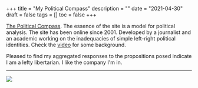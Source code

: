 +++
title = "My Political Compass"
description = ""
date = "2021-04-30"
draft = false
tags = []
toc = false
+++

[The Political Compass](https://www.politicalcompass.org). The essence of the site is a model for political analysis. The site has been online since 2001. Developed by a journalist and an academic working on the inadequacies of simple left-right political identities. Check the [video](https://www.youtube.com/watch?v=5u3UCz0TM5Q) for some background. 

Pleased to find my aggregated responses to the propositions posed indicate I am a lefty libertarian. I like the company I'm in. 

---

<img style="display:block;margin:auto" src="https://i.ibb.co/LQMcMv6/20210430-political-compass.png">